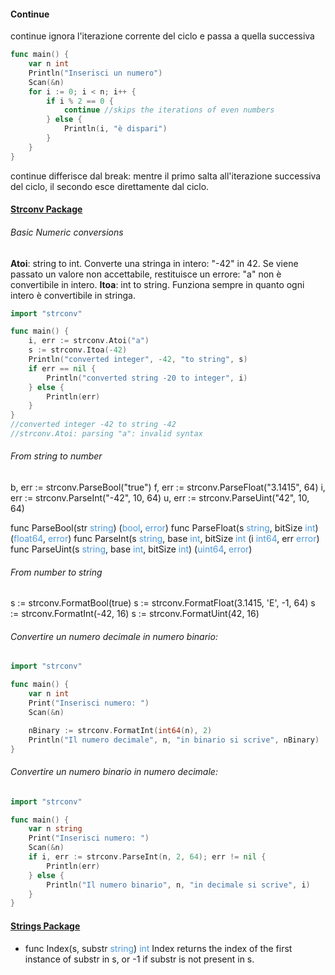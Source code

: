 #### Continue
continue ignora l'iterazione corrente del ciclo e passa a quella successiva
```go
func main() {
	var n int
	Println("Inserisci un numero")
	Scan(&n)
	for i := 0; i < n; i++ {
		if i % 2 == 0 {
			continue //skips the iterations of even numbers
		} else {
			Println(i, "è dispari")
		}
	}
}
```
continue differisce dal break: mentre il primo salta all'iterazione successiva del ciclo, il secondo esce direttamente dal ciclo.

#### [Strconv Package](https://pkg.go.dev/strconv)
###### Basic Numeric conversions
**Atoi**: string to int. Converte una stringa in intero: "-42" in 42. Se viene passato un valore non accettabile, restituisce un errore: "a" non è convertibile in intero.
**Itoa**: int to string. Funziona sempre in quanto ogni intero è convertibile in stringa.
```go err:4
import "strconv"

func main() {
	i, err := strconv.Atoi("a")
	s := strconv.Itoa(-42)
	Println("converted integer", -42, "to string", s)
	if err == nil {
		Println("converted string -20 to integer", i)
	} else {
		Println(err)
	}
}
//converted integer -42 to string -42 
//strconv.Atoi: parsing "a": invalid syntax
```

###### From string to number
b, err := strconv.ParseBool("true")
f, err := strconv.ParseFloat("3.1415", 64)
i, err := strconv.ParseInt("-42", 10, 64)
u, err := strconv.ParseUint("42", 10, 64)

func ParseBool(str <span style="color:#4d98db">string</span>) (<span style="color:#4d98db">bool</span>, <span style="color:#4d98db">error</span>)
func ParseFloat(s <span style="color:#4d98db">string</span>, bitSize <span style="color:#4d98db">int</span>) (<span style="color:#4d98db">float64</span>, <span style="color:#4d98db">error</span>)
func ParseInt(s <span style="color:#4d98db">string</span>, base <span style="color:#4d98db">int</span>, bitSize <span style="color:#4d98db">int</span> (i <span style="color:#4d98db">int64</span>, err <span style="color:#4d98db">error</span>)
func ParseUint(s <span style="color:#4d98db">string</span>, ba<span style="color:#4d98db"><span style="color:#4d98db"></span></span>se <span style="color:#4d98db">int</span>, bitSize <span style="color:#4d98db">int</span>) (<span style="color:#4d98db">uint64</span>, <span style="color:#4d98db">error</span>)
###### From number to string
s := strconv.FormatBool(true)
s := strconv.FormatFloat(3.1415, 'E', -1, 64)
s := strconv.FormatInt(-42, 16)
s := strconv.FormatUint(42, 16)
###### Convertire un numero decimale in numero binario:
```go
import "strconv"

func main() {
	var n int
	Print("Inserisci numero: ")
	Scan(&n)

	nBinary := strconv.FormatInt(int64(n), 2)
	Println("Il numero decimale", n, "in binario si scrive", nBinary)
}
```
###### Convertire un numero binario in  numero decimale:
```go
import "strconv"

func main() {
	var n string
	Print("Inserisci numero: ")
	Scan(&n)
	if i, err := strconv.ParseInt(n, 2, 64); err != nil {
        Println(err)
    } else {
		Println("Il numero binario", n, "in decimale si scrive", i)
    }
}
```

#### [Strings Package](https://pkg.go.dev/strings#Index)
- func Index(s, substr <span style="color:#4d98db">string</span>) <span style="color:#4d98db">int</span>
	Index returns the index of the first instance of substr in s, or -1 if substr is not present in s.
